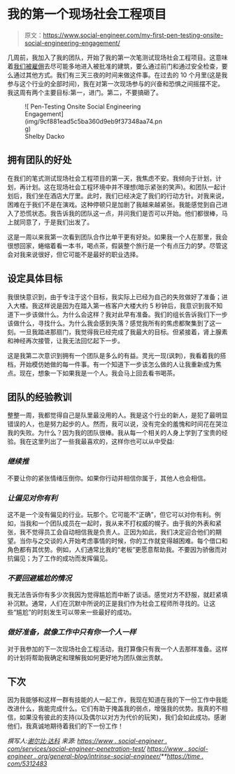 # 我的第一个现场社会工程项目

> 原文：<https://www.social-engineer.com/my-first-pen-testing-onsite-social-engineering-engagement/>

几周前，我加入了我的团队，开始了我的第一次笔测试现场社会工程项目。这意味着[我们被雇佣](https://www.social-engineer.com/services/social-engineering-penetration-test/)去尽可能多地进入被批准的建筑，要么通过前门和通过安全检查，要么通过其他方式。我们有三天三夜的时间来做这件事。在过去的 10 个月里(这是我参与这个行业的全部时间)，我在对第一次现场参与的兴奋和恐惧之间摇摆不定。我这周有两个主要目标:第一，进门。第二，不要搞砸了。

<figure id="attachment_3809" aria-describedby="caption-attachment-3809" style="width: 321px" class="wp-caption aligncenter">![ Pen-Testing Onsite Social Engineering Engagement](img/9cf881ead5c5ba360d9eb9f37348aa74.png)

<figcaption id="caption-attachment-3809" class="wp-caption-text">Shelby Dacko</figcaption>

</figure>

## 拥有团队的好处

在我们的笔式测试现场社会工程项目的第一天，我焦虑不安。我倾向于计划，计划，再计划。这在现场社会工程环境中并不理想(暗示紧张的笑声)。和团队一起计划后，我们坐在酒店大厅里。此时，我们已经决定了我们的行动方针。对我来说，困难在于我们不是在演戏。这种停顿只是加剧了我越来越紧张。我能感觉到自己进入了恐慌状态。我告诉我的团队这一点，并问我们是否可以开始。他们都很棒，马上就同意了，于是我们出发了。

这是一周以来我第一次看到团队合作比单干更有好处。如果我一个人在那里，我会很想回家，蜷缩着看一本书，喝点茶，假装整个旅行是一个有点压力的梦。尽管这会对我来说很好，但它可能不是最好的职业选择。

## 设定具体目标

我很快意识到，由于专注于这个目标，我实际上已经为自己的失败做好了准备；进入大楼。我这样说是因为在踏入第一栋客户大楼大约 5 秒钟后，我意识到我不知道下一步该做什么。为什么会这样？我对此早有准备。我们的组长告诉我们下一步该做什么，寻找什么。为什么我会感到失落？感觉我所有的焦虑都聚集到了这一刻。一旦我踏进那扇门，我觉得我已经完成了我最大的目标。但紧接着，肾上腺素和神经再次接管，让我无法回忆起下一步。

这是我第二次意识到拥有一个团队是多么的有益。灵光一现(讽刺)，我看着我的搭档，开始模仿她做的每一件事。有一个知道下一步该怎么做的人让我重新成为焦点。现在，想象一下如果我是一个人。我会马上回去看书喝茶。

## 团队的经验教训

整整一周，我都觉得自己是队里最没用的人。我是这个行业的新人，是犯了最明显错误的人，也是努力起步的人。然而，我可以说，没有完全的羞愧和时间花在哭泣我的失败。为什么？因为我的团队很棒。我从每一个相关的人身上学到了宝贵的经验。我在这里列出了一些我最喜欢的，这样你也可以从中受益:

### *继续推*

不要让你的紧张情绪压倒你。如果你行动并相信你属于，其他人也会相信。

### *让偏见对你有利*

这不是一个没有偏见的行业。玩那个。它可能不“正确”，但它可以对你有利。例如，当我和一个团队成员在一起时，我从来不打权威的幌子。由于我的外表和紧张，我不觉得员工会自动相信我是负责人。正因为如此，我们决定迎合他们的期望。当你与之交谈的人开始考虑事情的时候，你的工作就变得越困难。每个借口和角色都有其优势。例如，人们通常比我的“老板”更愿意帮助我。不要因为骄傲而对抗偏见；为了工作的成功而发挥偏见。

### *不要回避尴尬的情况*

我无法告诉你有多少次我因为觉得尴尬而中断了谈话。感觉对方不舒服，就赶紧填补沉默。通常，人们在沉默中所说的正是我们作为社会工程师所寻找的。让这些“尴尬”的时刻发生可以带来一些最好的成功。

### *做好准备，就像工作中只有你一个人一样*

对于我参加的下一次现场社会工程活动，我打算像只有我一个人去那样准备。这样的计划将帮助我确定和理解我如何更好地为团队做出贡献。

## 下次

因为我能够和这样一群有技能的人一起工作，我现在知道在我的下一份工作中我能改进什么，我能完成什么。它们有助于掩盖我的弱点，增强我的优势。我真的不相信，如果没有彼此的支持(以及偶尔以对方为代价的玩笑)，我们会如此成功。感谢他们，我真诚地期待着我们的下一份工作！

*撰写人:[谢尔比·达科](https://www.social-engineer.com/social-engineer-team/shelby-dacko/)*
*来源:*
*[https://www . social-engineer . com/services/social-engineer-penetration-test/](https://www.social-engineer.com/services/social-engineering-penetration-test/)*
*[https://www . social-engineer . org/general-blog/intrinse-social-engineer/](https://www.social-engineer.org/general-blog/introverted-social-engineer/)**[https://time . com/5312483](https://time.com/5312483/how-to-deal-with-impostor-syndrome/)*